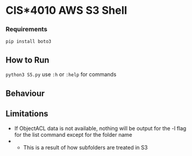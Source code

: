 # CIS\*4010 AWS S3 Shell

### Requirements

`pip install boto3`

## How to Run

`python3 S5.py`
use `:h` or `:help` for commands

## Behaviour

## Limitations

- If ObjectACL data is not available, nothing will be output for the -l flag for the list command except for the folder name
- - This is a result of how subfolders are treated in S3
